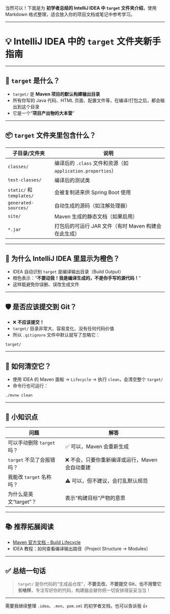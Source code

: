 当然可以！下面是为 **初学者总结的 IntelliJ IDEA 中 `target` 文件夹介绍**，使用 Markdown 格式整理，适合放入你的项目文档或笔记中参考学习。

---

# 💡 IntelliJ IDEA 中的 `target` 文件夹新手指南

---

## 🧠 `target` 是什么？

* `target/` 是 **Maven 项目的默认构建输出目录**
* 所有你写的 Java 代码、HTML 页面、配置文件等，在编译/打包之后，都会输出到这个目录
* 它是一个“**项目产出物的大本营**”

---

## 📦 `target` 文件夹里包含什么？

| 子目录/文件夹                  | 说明                                              |
| ------------------------ | ----------------------------------------------- |
| `classes/`               | 编译后的 `.class` 文件和资源（如 `application.properties`） |
| `test-classes/`          | 编译后的测试类                                         |
| `static/` 和 `templates/` | 会被复制进来供 Spring Boot 使用                          |
| `generated-sources/`     | 自动生成的源码（如注解处理器）                                 |
| `site/`                  | Maven 生成的静态文档（如果启用）                             |
| `*.jar`                  | 打包后的可运行 JAR 文件（有时 Maven 构建会在此生成）                |

---

## 🎨 为什么 IntelliJ IDEA 里显示为橙色？

* IDEA 自动识别 `target` 是编译输出目录（Build Output）
* 橙色表示：“**不要动我！我是编译生成的，不是你手写的源代码！**”
* 这样能避免你误删、误改生成文件

---

## 🛡️ 是否应该提交到 Git？

* ❌ **不应该提交！**
* `target/` 目录非常大、容易变化、没有任何代码价值
* 所以 `.gitignore` 文件中默认就写了忽略它：

```gitignore
target/
```

---

## 🔄 如何清空它？

* 使用 IDEA 的 Maven 面板 → `Lifecycle` → 执行 `clean`，会清空整个 `target/`
* 命令行也可运行：

```bash
./mvnw clean
```

---

## 🧪 小知识点

| 问题                 | 解答                          |
| ------------------ | --------------------------- |
| 可以手动删除 `target` 吗？ | ✅ 可以，Maven 会重新生成            |
| `target` 不见了会报错吗？  | ❌ 不会，只要你重新编译或运行，Maven 会自动重建 |
| 我能改 `target` 名称吗？  | ⚠️ 可以，但不建议，会打乱默认规范          |
| 为什么是英文“target”？    | 表示“构建目标”产物的意思               |

---

## 📚 推荐拓展阅读

* [Maven 官方文档 - Build Lifecycle](https://maven.apache.org/guides/introduction/introduction-to-the-lifecycle.html)
* IDEA 教程：如何查看编译输出路径（Project Structure → Modules）

---

## ✅ 总结一句话

> `target/` 是你代码的“生成品仓库”，**不要去改、不要提交 Git、也不用管它长啥样**，专注写好你的代码，构建器会替你把一切安排得妥妥当当！

---

需要我继续整理 `.idea`、`.mvn`、`pom.xml` 的初学者文档，也可以告诉我 👍
